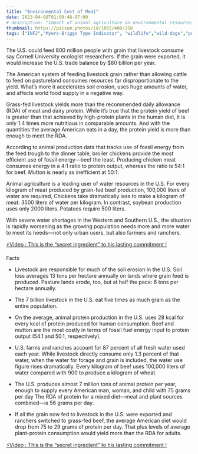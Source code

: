 ```yaml
---
title: "Environmental Cost of Meat"
date: 2023-04-08T01:09:48-07:00
# description: "Impact of animal agriculture on environmental resources in the U.S."
thumbnail: https://picsum.photos/id/1055/400/250
tags: ["INFJ","Myers-Briggs Type Indicator", "wildlife","wild-dogs","pets","animal-welfare"]
---
```



<!-- This is **bold** text, and this is *emphasized* text.
![infp_injf table](/infp_injf-table.jpg)
Visit the [Hugo](https://gohugo.io) website! -->

<!-- https://beaconstreetusa.com/wp/environmental-cost-of-meat/ -->

The U.S. could feed 800 million people with grain that livestock consume say Cornell University ecologist researchers. If the grain were exported, it would increase the U.S. trade balance by $80 billion per year.

The American system of feeding livestock grain rather than allowing cattle to feed on pastureland consumes resources far disproportionate to the yield. What’s more it accelerates soil erosion, uses huge amounts of water, and affects world food supply in a negative way.

Grass-fed livestock yields more than the recommended daily allowance (RDA) of meat and dairy protein. While it’s true that the protein yield of beef is greater than that achieved by high-protein plants in the human diet, it is only 1.4 times more nutritious in comparable amounts. And with the quantities the average American eats in a day, the protein yield is more than enough to meet the RDA.

According to animal production data that tracks use of fossil energy from the feed trough to the dinner table, broiler chickens provide the most efficient use of fossil energy—beef the least. Producing chicken meat consumes energy in a 4:1 ratio to protein output, whereas the ratio is 54:1 for beef. Mutton is nearly as inefficient at 50:1.

Animal agriculture is a leading user of water resources in the U.S. For every kilogram of meat produced by grain-fed beef production, 100,000 liters of water are required, Chickens take dramatically less to make a kilogram of meat: 3500 liters of water per kilogram. In contrast, soybean production uses only 2000 liters. Potatoes require 500 liters.

With severe water shortages in the Western and Southern U.S., the situation is rapidly worsening as the growing population needs more and more water to meet its needs—not only urban users, but also farmers and ranchers.

<p><a id="aflink" href="https://hop.clickbank.net/?affiliate=klayu&vendor=hissecret&lp=0" class="one" target="_blank" title="⚡Video : This is the “secret ingredient” to his lasting commitment !">⚡Video : This is the “secret ingredient” to his lasting commitment !</a></p>

Facts

- Livestock are responsible for much of the soil erosion in the U.S. Soil loss averages 13 tons per hectare annually on lands where grain feed is produced. Pasture lands erode, too, but at half the pace: 6 tons per hectare annually.

- The 7 billion livestock in the U.S. eat five times as much grain as the entire population.

- On the average, animal protein production in the U.S. uses 28 kcal for every kcal of protein produced for human consumption. Beef and mutton are the most costly in terms of fossil fuel energy input to protein output (54.1 and 50.1, respectively).

- U.S. farms and ranches account for 87 percent of all fresh water used each year. While livestock directly consume only 1.3 percent of that water, when the water for forage and grain is included, the water use figure rises dramatically. Every kilogram of beef uses 100,000 liters of water compared with 900 to produce a kilogram of wheat.

- The U.S. produces almost 7 million tons of animal protein per year, enough to supply every American man, woman, and child with 75 grams per day The RDA of protein for a mixed diet—meat and plant sources combined—is 56 grams per day.

- If all the grain now fed to livestock in the U.S. were exported and ranchers switched to grass-fed beef, the average American diet would drop from 75 to 29 grams of protein per day. That plus levels of average plant-protein consumption would yield more than the RDA for adults.

<p><a id="aflink" href="https://hop.clickbank.net/?affiliate=klayu&vendor=hissecret&lp=0" class="one" target="_blank" title="⚡Video : This is the “secret ingredient” to his lasting commitment !">⚡Video : This is the “secret ingredient” to his lasting commitment !</a></p>